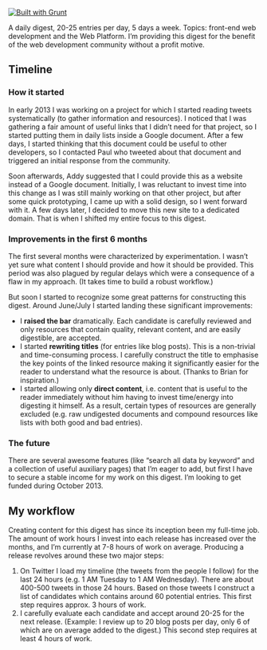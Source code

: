 [![Built with Grunt](https://cdn.gruntjs.com/builtwith.png)](http://gruntjs.com/)

A daily digest, 20-25 entries per day, 5 days a week. Topics: front-end web development and the Web Platform. I’m providing this digest for the benefit of the web development community without a profit motive.

## Timeline

### How it started

In early 2013 I was working on a project for which I started reading tweets systematically (to gather information and resources). I noticed that I was gathering a fair amount of useful links that I didn’t need for that project, so I started putting them in daily lists inside a Google document. After a few days, I started thinking that this document could be useful to other developers, so I contacted Paul who tweeted about that document and triggered an initial response from the community.

Soon afterwards, Addy suggested that I could provide this as a website instead of a Google document. Initially, I was reluctant to invest time into this change as I was still mainly working on that other project, but after some quick prototyping, I came up with a solid design, so I went forward with it. A few days later, I decided to move this new site to a dedicated domain. That is when I shifted my entire focus to this digest.

### Improvements in the first 6 months

The first several months were characterized by experimentation. I wasn’t yet sure what content I should provide and how it should be provided. This period was also plagued by regular delays which were a consequence of a flaw in my approach. (It takes time to build a robust workflow.)

But soon I started to recognize some great patterns for constructing this digest. Around June/July I started landing these significant improvements:

 - I **raised the bar** dramatically. Each candidate is carefully reviewed and only resources that contain quality, relevant content, and are easily digestible, are accepted.
 - I started **rewriting titles** (for entries like blog posts). This is a non-trivial and time-consuming process. I carefully construct the title to emphasise the key points of the linked resource making it significantly easier for the reader to understand what the resource is about. (Thanks to Brian for inspiration.)
 - I started allowing only **direct content**, i.e. content that is useful to the reader immediately without him having to invest time/energy into digesting it himself. As a result, certain types of resources are generally excluded (e.g. raw undigested documents and compound resources like lists with both good and bad entries). 

### The future

There are several awesome features (like “search all data by keyword” and a collection of useful auxiliary pages) that I’m eager to add, but first I have to secure a stable income for my work on this digest. I’m looking to get funded during October 2013.

## My workflow

Creating content for this digest has since its inception been my full-time job. The amount of work hours I invest into each release has increased over the months, and I’m currently at 7-8 hours of  work on average. Producing a release revolves around these two major steps:

 1. On Twitter I load my timeline (the tweets from the people I follow) for the last 24 hours (e.g. 1 AM Tuesday to 1 AM Wednesday). There are about 400-500 tweets in those 24 hours. Based on those tweets I construct a list of candidates which contains around 60 potential entries. This first step requires approx. 3 hours of work.
 2. I carefully evaluate each candidate and accept around 20-25 for the next release. (Example: I review up to 20 blog posts per day, only 6 of which are on average added to the digest.) This second step requires at least 4 hours of work. 
